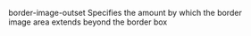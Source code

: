 border-image-outset
    Specifies the amount by which the border  
    image area extends beyond the border box  
